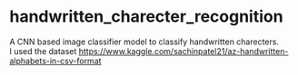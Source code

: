 # handwritten_charecter_recognition
A CNN based image classifier model to classify handwritten charecters.<br>
I used the dataset https://www.kaggle.com/sachinpatel21/az-handwritten-alphabets-in-csv-format
